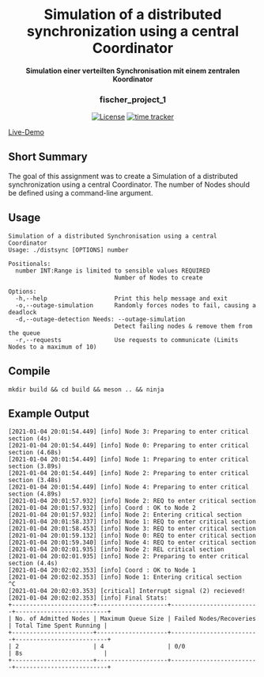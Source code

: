 <div align="center">
    <h1>Simulation of a distributed synchronization using a central Coordinator</h1>
    <h4>Simulation einer verteilten Synchronisation mit einem zentralen Koordinator</h4>
    <h3>fischer_project_1</h3>
</div>

<div align="center">

[![License](https://img.shields.io/badge/License-Boost%201.0-blue.svg)](https://www.boost.org/LICENSE_1_0.txt)
[![time tracker](https://wakatime.com/badge/github/konstfish/fischer_project_1.svg)](https://wakatime.com/badge/github/konstfish/fischer_project_1)

</div>

<a href="https://s.konst.fish/fischer_projekt_1">Live-Demo</a>

## Short Summary

The goal of this assignment was to create a Simulation of a distributed synchronization using a central Coordinator. The number of Nodes should be defined using a command-line argument.

## Usage

```
Simulation of a distributed Synchronisation using a central Coordinator
Usage: ./distsync [OPTIONS] number

Positionals:
  number INT:Range is limited to sensible values REQUIRED
                              Number of Nodes to create

Options:
  -h,--help                   Print this help message and exit
  -o,--outage-simulation      Randomly forces nodes to fail, causing a deadlock
  -d,--outage-detection Needs: --outage-simulation
                              Detect failing nodes & remove them from the queue
  -r,--requests               Use requests to communicate (Limits Nodes to a maximum of 10)
```

## Compile

`mkdir build && cd build && meson .. && ninja`

## Example Output

```
[2021-01-04 20:01:54.449] [info] Node 3: Preparing to enter critical section (4s)
[2021-01-04 20:01:54.449] [info] Node 0: Preparing to enter critical section (4.68s)
[2021-01-04 20:01:54.449] [info] Node 1: Preparing to enter critical section (3.89s)
[2021-01-04 20:01:54.449] [info] Node 2: Preparing to enter critical section (3.48s)
[2021-01-04 20:01:54.449] [info] Node 4: Preparing to enter critical section (4.89s)
[2021-01-04 20:01:57.932] [info] Node 2: REQ to enter critical section
[2021-01-04 20:01:57.932] [info] Coord : OK to Node 2
[2021-01-04 20:01:57.932] [info] Node 2: Entering critical section
[2021-01-04 20:01:58.337] [info] Node 1: REQ to enter critical section
[2021-01-04 20:01:58.453] [info] Node 3: REQ to enter critical section
[2021-01-04 20:01:59.132] [info] Node 0: REQ to enter critical section
[2021-01-04 20:01:59.340] [info] Node 4: REQ to enter critical section
[2021-01-04 20:02:01.935] [info] Node 2: REL critical section
[2021-01-04 20:02:01.935] [info] Node 2: Preparing to enter critical section (4.4s)
[2021-01-04 20:02:02.353] [info] Coord : OK to Node 1
[2021-01-04 20:02:02.353] [info] Node 1: Entering critical section
^C
[2021-01-04 20:02:03.353] [critical] Interrupt signal (2) recieved!
[2021-01-04 20:02:02.353] [info] Final Stats:
+-----------------------+--------------------+-------------------------+--------------------------+
| No. of Admitted Nodes | Maximum Queue Size | Failed Nodes/Recoveries | Total Time Spent Running |
+-----------------------+--------------------+-------------------------+--------------------------+
| 2                     | 4                  | 0/0                     | 8s                       |
+-----------------------+--------------------+-------------------------+--------------------------+
```
